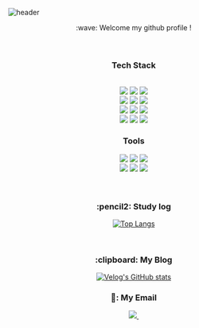 ![header](https://capsule-render.vercel.app/api?type=cylinder&color=000000&height=150&section=header&text=KIMMINJAE981002&fontColor=ffffff&fontSize=70&animation=fadeIn&fontAlignY=55)

<div align="center">:wave: Welcome my github profile !</div> 

  
 <br/>
 <br/>
  
<h3 align="center"> Tech Stack </h3>
  
 <br/>

 <div align="center">
 <img src="https://img.shields.io/badge/HTML5-E34F26?style=for-the-badge&logo=HTML5&logoColor=white">
<img src="https://img.shields.io/badge/CSS3-1572B6?style=for-the-badge&logo=CSS3&logoColor=white">
<img src="https://img.shields.io/badge/JavaScript-F7DF1E?style=for-the-badge&logo=JavaScript&logoColor=white">
</div>

 <div align="center">
<img src="https://img.shields.io/badge/Node.js-339933?style=flat-square&logo=Node.js&logoColor=white"/>
<img src="https://img.shields.io/badge/Typeform-262627?style=flat-square&logo=Typeorm&logoColor=white"/>
<img src="https://img.shields.io/badge/TypeScript-3178C6?style=flat-square&logo=TypeScript&logoColor=white"/>
</div>

 <div align="center">
<img src="https://img.shields.io/badge/MySQL-4479A1?style=for-the-badge&logo=MySQL&logoColor=white">
<img src="https://img.shields.io/badge/aws-232F3E?style=for-the-badge&logo=Amazon aws&logoColor=white">
   <img src="https://img.shields.io/badge/MongoDB-47A248?style=for-the-badge&logo=MongoDB&logoColor=white">
</div>

 <div align="center">
<img src="https://img.shields.io/badge/NestJSL-E0234E?style=for-the-badge&logo=NestJS&logoColor=white">
<img src="https://img.shields.io/badge/Amazon RDS-527FFF?style=for-the-badge&logo=Amazon RDS&logoColor=white">
   <img src="https://img.shields.io/badge/MongoDB-47A248?style=for-the-badge&logo=MongoDB&logoColor=white">
</div>



<h3 align="center"> Tools </h3>

 <div align="center">
<img src="https://img.shields.io/badge/VSCode-007ACC?style=for-the-badge&logo=VisualStudioCode&logoColor=white">
   <img src="https://img.shields.io/badge/Slack-4A154B?style=for-the-badge&logo=Slack&logoColor=white">
   <img src="https://img.shields.io/badge/github-181717?style=for-the-badge&logo=github&logoColor=white">
</div>

 <div align="center">
<img src="https://img.shields.io/badge/Git-F05032?style=for-the-badge&logo=Git&logoColor=white">
   <img src="https://img.shields.io/badge/Discord-5865F2?style=for-the-badge&logo=Discord&logoColor=white">
      <img src="https://img.shields.io/badge/Notion-000000?style=for-the-badge&logo=Notion&logoColor=white">
</div>


 
   <br/>
   <br/>

 <h3 align="center">  :pencil2: Study log </h3>

 <div align="center">

[![Top Langs](https://github-readme-stats.vercel.app/api/top-langs/?username=kimminjae981002&layout=compact)](https://github.com/anuraghazra/github-readme-stats)

</div>

  <br/>
 <h3 align="center">  :clipboard: My Blog</h3>

 <div align="center">

[![Velog's GitHub stats](https://velog-readme-stats.vercel.app/api/badge?name=minjae98)](https://velog.io/@minjae98) 

</div>

 <h3 align="center">   📧: My Email </h3>
 <div align="center">
 <a href="mailto:cmg981548@gmail.com">
    <img
      src="https://img.shields.io/badge/cmg981548@gmail.com-D14836?style=for-the-badge&logo=gmail&logoColor=white"/>&nbsp
  </a>
 </div>
  
</div>

